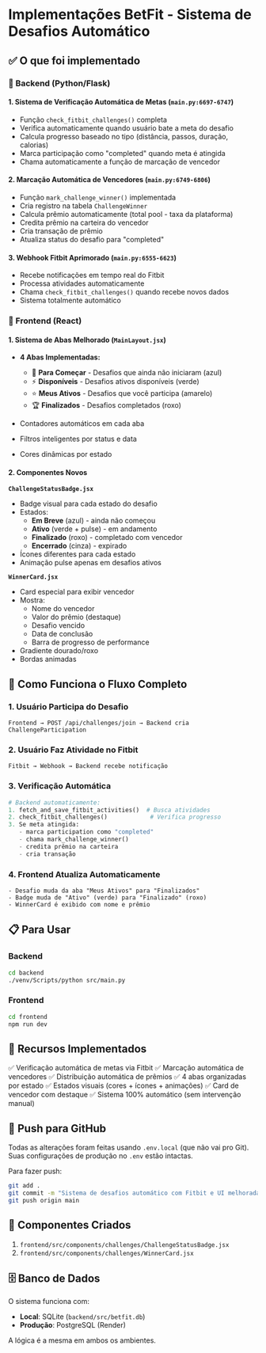 # Implementações BetFit - Sistema de Desafios Automático

## ✅ O que foi implementado

### 🔧 Backend (Python/Flask)

#### 1. **Sistema de Verificação Automática de Metas** (`main.py:6697-6747`)
- Função `check_fitbit_challenges()` completa
- Verifica automaticamente quando usuário bate a meta do desafio
- Calcula progresso baseado no tipo (distância, passos, duração, calorias)
- Marca participação como "completed" quando meta é atingida
- Chama automaticamente a função de marcação de vencedor

#### 2. **Marcação Automática de Vencedores** (`main.py:6749-6806`)
- Função `mark_challenge_winner()` implementada
- Cria registro na tabela `ChallengeWinner`
- Calcula prêmio automaticamente (total pool - taxa da plataforma)
- Credita prêmio na carteira do vencedor
- Cria transação de prêmio
- Atualiza status do desafio para "completed"

#### 3. **Webhook Fitbit Aprimorado** (`main.py:6555-6623`)
- Recebe notificações em tempo real do Fitbit
- Processa atividades automaticamente
- Chama `check_fitbit_challenges()` quando recebe novos dados
- Sistema totalmente automático

### 🎨 Frontend (React)

#### 1. **Sistema de Abas Melhorado** (`MainLayout.jsx`)
- **4 Abas Implementadas:**
  - 📅 **Para Começar** - Desafios que ainda não iniciaram (azul)
  - ⚡ **Disponíveis** - Desafios ativos disponíveis (verde)
  - ⭐ **Meus Ativos** - Desafios que você participa (amarelo)
  - 🏆 **Finalizados** - Desafios completados (roxo)

- Contadores automáticos em cada aba
- Filtros inteligentes por status e data
- Cores dinâmicas por estado

#### 2. **Componentes Novos**

**`ChallengeStatusBadge.jsx`**
- Badge visual para cada estado do desafio
- Estados:
  - **Em Breve** (azul) - ainda não começou
  - **Ativo** (verde + pulse) - em andamento
  - **Finalizado** (roxo) - completado com vencedor
  - **Encerrado** (cinza) - expirado
- Ícones diferentes para cada estado
- Animação pulse apenas em desafios ativos

**`WinnerCard.jsx`**
- Card especial para exibir vencedor
- Mostra:
  - Nome do vencedor
  - Valor do prêmio (destaque)
  - Desafio vencido
  - Data de conclusão
  - Barra de progresso de performance
- Gradiente dourado/roxo
- Bordas animadas

## 🚀 Como Funciona o Fluxo Completo

### 1. **Usuário Participa do Desafio**
```
Frontend → POST /api/challenges/join → Backend cria ChallengeParticipation
```

### 2. **Usuário Faz Atividade no Fitbit**
```
Fitbit → Webhook → Backend recebe notificação
```

### 3. **Verificação Automática**
```python
# Backend automaticamente:
1. fetch_and_save_fitbit_activities()  # Busca atividades
2. check_fitbit_challenges()            # Verifica progresso
3. Se meta atingida:
   - marca participation como "completed"
   - chama mark_challenge_winner()
   - credita prêmio na carteira
   - cria transação
```

### 4. **Frontend Atualiza Automaticamente**
```
- Desafio muda da aba "Meus Ativos" para "Finalizados"
- Badge muda de "Ativo" (verde) para "Finalizado" (roxo)
- WinnerCard é exibido com nome e prêmio
```

## 📋 Para Usar

### Backend
```bash
cd backend
./venv/Scripts/python src/main.py
```

### Frontend
```bash
cd frontend
npm run dev
```

## 🎯 Recursos Implementados

✅ Verificação automática de metas via Fitbit
✅ Marcação automática de vencedores
✅ Distribuição automática de prêmios
✅ 4 abas organizadas por estado
✅ Estados visuais (cores + ícones + animações)
✅ Card de vencedor com destaque
✅ Sistema 100% automático (sem intervenção manual)

## 🔄 Push para GitHub

Todas as alterações foram feitas usando `.env.local` (que não vai pro Git).
Suas configurações de produção no `.env` estão intactas.

Para fazer push:
```bash
git add .
git commit -m "Sistema de desafios automático com Fitbit e UI melhorada"
git push origin main
```

## 🎨 Componentes Criados

1. `frontend/src/components/challenges/ChallengeStatusBadge.jsx`
2. `frontend/src/components/challenges/WinnerCard.jsx`

## 🗄️ Banco de Dados

O sistema funciona com:
- **Local**: SQLite (`backend/src/betfit.db`)
- **Produção**: PostgreSQL (Render)

A lógica é a mesma em ambos os ambientes.
